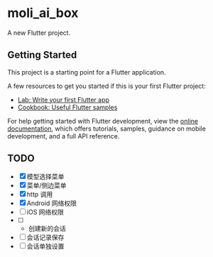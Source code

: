 # moli_ai_box

A new Flutter project.

## Getting Started

This project is a starting point for a Flutter application.

A few resources to get you started if this is your first Flutter project:

- [Lab: Write your first Flutter app](https://docs.flutter.dev/get-started/codelab)
- [Cookbook: Useful Flutter samples](https://docs.flutter.dev/cookbook)

For help getting started with Flutter development, view the
[online documentation](https://docs.flutter.dev/), which offers tutorials,
samples, guidance on mobile development, and a full API reference.

## TODO

- [x] 模型选择菜单  
- [x] 菜单/侧边菜单
- [x] http 调用  
- [x] Android 网络权限
- [ ] iOS 网络权限
- [ ] + 创建新的会话
- [ ] 会话记录保存
- [ ] 会话单独设置
